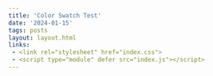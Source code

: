 ```yaml
---
title: 'Color Swatch Test'
date: '2024-01-15'
tags: posts
layout: layout.html
links:
 - <link rel="stylesheet" href="index.css">
 - <script type="module" defer src="index.js"></script>
---
```


<div id="react-root"></div>